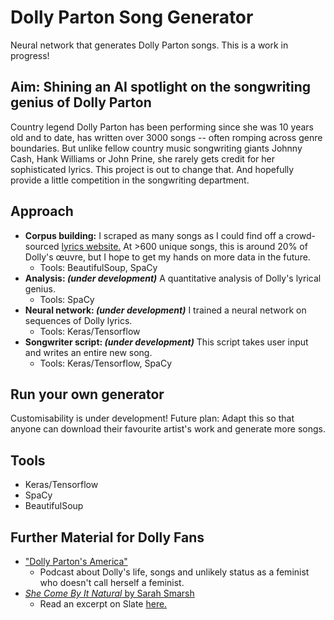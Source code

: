 # Dolly Parton Song Generator

Neural network that generates Dolly Parton songs. This is a work in progress!

## Aim: Shining an AI spotlight on the songwriting genius of Dolly Parton

Country legend Dolly Parton has been performing since she was 10 years old and to date, has written over 3000 songs -- often romping across genre boundaries. But unlike fellow country music songwriting giants Johnny Cash, Hank Williams or John Prine, she rarely gets credit for her sophisticated lyrics. This project is out to change that. And hopefully provide a little competition in the songwriting department.

## Approach

- **Corpus building:** I scraped as many songs as I could find off a crowd-sourced [lyrics website.](metrolyrics.com) At >600 unique songs, this is around 20% of Dolly's œuvre, but I hope to get my hands on more data in the future.
  - Tools: BeautifulSoup, SpaCy
- **Analysis: *(under development)*** A quantitative analysis of Dolly's lyrical genius.
  - Tools: SpaCy
- **Neural network: *(under development)*** I trained a neural network on sequences of Dolly lyrics.
  - Tools: Keras/Tensorflow
- **Songwriter script: *(under development)*** This script takes user input and writes an entire new song.
  - Tools: Keras/Tensorflow, SpaCy

## Run your own generator

Customisability is under development! Future plan: Adapt this so that anyone can download their favourite artist's work and generate more songs.

## Tools
- Keras/Tensorflow
- SpaCy
- BeautifulSoup

## Further Material for Dolly Fans

- ["Dolly Parton's America"](https://www.wnycstudios.org/podcasts/dolly-partons-america)
  - Podcast about Dolly's life, songs and unlikely status as a feminist who doesn't call herself a feminist.
- [*She Come By It Natural* by Sarah Smarsh](https://sarahsmarsh.com/she-come-by-it-natural)
  - Read an excerpt on Slate [here.](https://slate.com/culture/2020/10/dolly-parton-biography-she-come-by-it-natural-excerpt.html)
